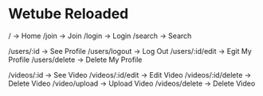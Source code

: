 # Wetube Reloaded

/ -> Home
/join -> Join
/login -> Login
/search -> Search


/users/:id -> See Profile
/users/logout -> Log Out
/users/:id/edit -> Egit My Profile
/users/delete -> Delete My Profile


/videos/:id -> See Video
/videos/:id/edit -> Edit Video
/videos/:id/delete -> Delete Video
/video/upload -> Upload Video
/videos/delete -> Delete Video